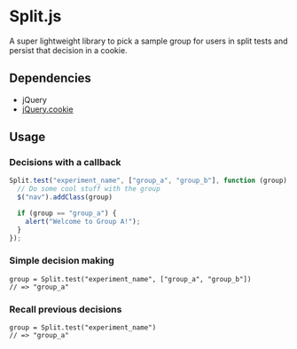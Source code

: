 # Split.js

A super lightweight library to pick a sample group for users in split tests
and persist that decision in a cookie.

## Dependencies
* jQuery
* [jQuery.cookie](https://github.com/carhartl/jquery-cookie)

## Usage

### Decisions with a callback

```javascript
Split.test("experiment_name", ["group_a", "group_b"], function (group) {
  // Do some cool stuff with the group
  $("nav").addClass(group)

  if (group == "group_a") {
    alert("Welcome to Group A!");
  }
});
```

### Simple decision making
```
group = Split.test("experiment_name", ["group_a", "group_b"])
// => "group_a"
```

### Recall previous decisions
```
group = Split.test("experiment_name")
// => "group_a"
```